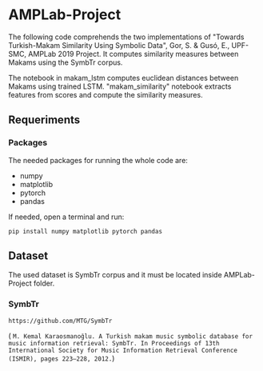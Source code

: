 # AMPLab-Project

The following code comprehends the two implementations of "Towards Turkish-Makam Similarity Using Symbolic Data", Gor, S. & Gusó, E., UPF-SMC, AMPLab 2019 Project. It computes similarity measures between Makams using the SymbTr corpus.

The notebook in makam_lstm computes euclidean distances between Makams using trained LSTM. "makam_similarity" notebook extracts features from scores and compute the similarity measures. 

## Requeriments

### Packages

The needed packages for running the whole code are:
* numpy
* matplotlib
* pytorch
* pandas

If needed, open a terminal and run:
```
pip install numpy matplotlib pytorch pandas
```

## Dataset

The used dataset is SymbTr corpus and it must be located inside AMPLab-Project folder. 



### SymbTr 
```
https://github.com/MTG/SymbTr
```
( ```M. Kemal Karaosmanoğlu. A Turkish makam music symbolic database for music information retrieval: SymbTr. In Proceedings of 13th International Society for Music Information Retrieval Conference (ISMIR), pages 223–228, 2012.```)
